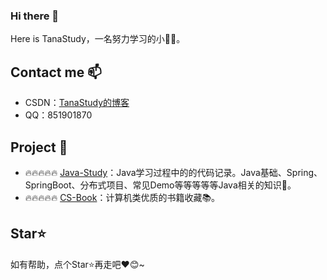 ### Hi there 👋
Here is TanaStudy，一名努力学习的小🌿🐶。

## Contact me 📫 
- CSDN：[TanaStudy的博客](https://blog.csdn.net/weixin_43901865?spm=1001.2100.3001.5343)
- QQ：851901870


## Project 📃
- 🔥🔥🔥🔥🔥 [Java-Study](https://github.com/TanaStudy/Java-Study)：Java学习过程中的的代码记录。Java基础、Spring、SpringBoot、分布式项目、常见Demo等等等等等Java相关的知识🚀。
- 🔥🔥🔥🔥🔥 [CS-Book](https://github.com/TanaStudy/CS-Book)：计算机类优质的书籍收藏📚。

## Star⭐

如有帮助，点个Star⭐再走吧❤️😊~


<!--
**TanaStudy/TanaStudy** is a ✨ _special_ ✨ repository because its `README.md` (this file) appears on your GitHub profile.

Here are some ideas to get you started:

- 🔭 I’m currently working on ...

- 🌱 I’m currently learning ...

- 👯 I’m looking to collaborate on ...

- 🤔 I’m looking for help with ...

- 💬 Ask me about ...

- 📫 How to reach me: ...

- 😄 Pronouns: ...

- ⚡ Fun fact: ...
  -->

  

